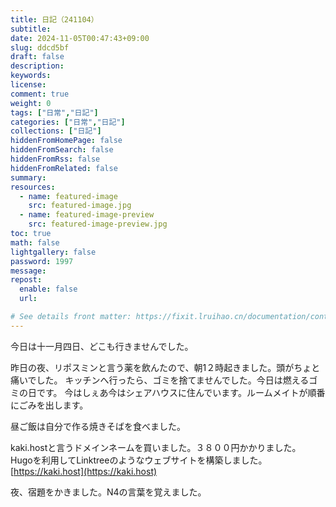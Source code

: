 ```yaml
---
title: 日記（241104）
subtitle:
date: 2024-11-05T00:47:43+09:00
slug: ddcd5bf
draft: false
description:
keywords:
license:
comment: true
weight: 0
tags: ["日常","日記"]
categories: ["日常","日記"]
collections: ["日記"]
hiddenFromHomePage: false
hiddenFromSearch: false
hiddenFromRss: false
hiddenFromRelated: false
summary:
resources:
  - name: featured-image
    src: featured-image.jpg
  - name: featured-image-preview
    src: featured-image-preview.jpg
toc: true
math: false
lightgallery: false
password: 1997
message:
repost:
  enable: false
  url:

# See details front matter: https://fixit.lruihao.cn/documentation/content-management/introduction/#front-matter
---
```

今日は十一月四日、どこも行きませんでした。
<!--more-->
昨日の夜、リポスミンと言う薬を飲んたので、朝1２時起きました。頭がちょと痛いでした。
キッチンへ行ったら、ゴミを捨てませんでした。今日は燃えるゴミの日です。
今はしぇあ今はシェアハウスに住んでいます。ルームメイトが順番にごみを出します。

昼ご飯は自分で作る焼きそばを食べました。

kaki.hostと言うドメインネームを買いました。３８００円かかりました。
Hugoを利用してLinktreeのようなウェブサイトを構築しました。[https://kaki.host](https://kaki.host)

夜、宿題をかきました。N4の言葉を覚えました。
